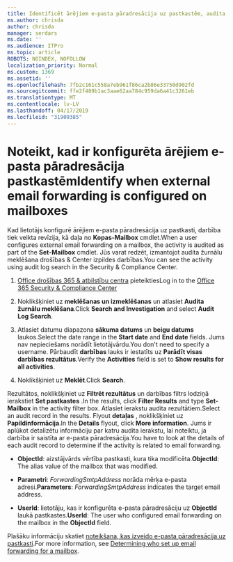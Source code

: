 ```yaml
---
title: Identificēt ārējiem e-pasta pāradresācija uz pastkastēm, audita žurnālos
ms.author: chrisda
author: chrisda
manager: serdars
ms.date: ''
ms.audience: ITPro
ms.topic: article
ROBOTS: NOINDEX, NOFOLLOW
localization_priority: Normal
ms.custom: 1369
ms.assetid: ''
ms.openlocfilehash: 7fb2c161c558a7eb961f86ca2b86e33750d902fd
ms.sourcegitcommit: ffe2f489b1ac3aae62aa784c959da6a41c3261eb
ms.translationtype: MT
ms.contentlocale: lv-LV
ms.lasthandoff: 04/17/2019
ms.locfileid: "31909385"
---
```

# <a name="identify-when-external-email-forwarding-is-configured-on-mailboxes"></a><span data-ttu-id="81c70-102">Noteikt, kad ir konfigurēta ārējiem e-pasta pāradresācija pastkastēm</span><span class="sxs-lookup"><span data-stu-id="81c70-102">Identify when external email forwarding is configured on mailboxes</span></span>

<span data-ttu-id="81c70-103">Kad lietotājs konfigurē ārējiem e-pasta pāradresācija uz pastkasti, darbība tiek veikta revīzija, kā daļa no **Kopas-Mailbox** cmdlet.</span><span class="sxs-lookup"><span data-stu-id="81c70-103">When a user configures external email forwarding on a mailbox, the activity is audited as part of the **Set-Mailbox** cmdlet.</span></span> <span data-ttu-id="81c70-104">Jūs varat redzēt, izmantojot audita žurnālu meklēšana drošības & Center izpildes darbības.</span><span class="sxs-lookup"><span data-stu-id="81c70-104">You can see the activity using audit log search in the Security & Compliance Center.</span></span>

1. <span data-ttu-id="81c70-105">[Office drošības 365 & atbilstību centra](https://protection.office.com/) pieteikties</span><span class="sxs-lookup"><span data-stu-id="81c70-105">Log in to the [Office 365 Security & Compliance Center](https://protection.office.com/)</span></span>

2. <span data-ttu-id="81c70-106">Noklikšķiniet uz **meklēšanas un izmeklēšanas** un atlasiet **Audita žurnālu meklēšana**.</span><span class="sxs-lookup"><span data-stu-id="81c70-106">Click **Search and Investigation** and select **Audit Log Search**.</span></span>

3. <span data-ttu-id="81c70-107">Atlasiet datumu diapazona **sākuma datums** un **beigu datums** laukos.</span><span class="sxs-lookup"><span data-stu-id="81c70-107">Select the date range in the **Start date** and **End date** fields.</span></span> <span data-ttu-id="81c70-108">Jums nav nepieciešams norādīt lietotājvārdu.</span><span class="sxs-lookup"><span data-stu-id="81c70-108">You don't need to specify a username.</span></span> <span data-ttu-id="81c70-109">Pārbaudīt **darbības** lauks ir iestatīts uz **Parādīt visas darbības rezultātus**.</span><span class="sxs-lookup"><span data-stu-id="81c70-109">Verify the **Activities** field is set to **Show results for all activities**.</span></span>

4. <span data-ttu-id="81c70-110">Noklikšķiniet uz **Meklēt**.</span><span class="sxs-lookup"><span data-stu-id="81c70-110">Click **Search**.</span></span>

<span data-ttu-id="81c70-111">Rezultātos, noklikšķiniet uz **Filtrēt rezultātus** un darbības filtrs lodziņā ierakstiet **Set pastkastes** .</span><span class="sxs-lookup"><span data-stu-id="81c70-111">In the results, click **Filter Results** and type **Set-Mailbox** in the activity filter box.</span></span> <span data-ttu-id="81c70-112">Atlasiet ierakstu audita rezultātiem.</span><span class="sxs-lookup"><span data-stu-id="81c70-112">Select an audit record in the results.</span></span> <span data-ttu-id="81c70-113">Flyout **detaļas** , noklikšķiniet uz **Papildinformācija**.</span><span class="sxs-lookup"><span data-stu-id="81c70-113">In the **Details** flyout, click **More information**.</span></span> <span data-ttu-id="81c70-114">Jums ir aplūkot detalizētu informāciju par katru audita ierakstu, lai noteiktu, ja darbība ir saistīta ar e-pasta pāradresācija.</span><span class="sxs-lookup"><span data-stu-id="81c70-114">You have to look at the details of each audit record to determine if the activity is related to email forwarding.</span></span>

- <span data-ttu-id="81c70-115">**ObjectId**: aizstājvārds vērtība pastkasti, kura tika modificēta.</span><span class="sxs-lookup"><span data-stu-id="81c70-115">**ObjectId**: The alias value of the mailbox that was modified.</span></span>

- <span data-ttu-id="81c70-116">**Parametri**: _ForwardingSmtpAddress_ norāda mērķa e-pasta adresi.</span><span class="sxs-lookup"><span data-stu-id="81c70-116">**Parameters**: _ForwardingSmtpAddress_ indicates the target email address.</span></span>

- <span data-ttu-id="81c70-117">**UserId**: lietotāju, kas ir konfigurēta e-pasta pāradresāciju uz **ObjectId** laukā pastkastes.</span><span class="sxs-lookup"><span data-stu-id="81c70-117">**UserId**: The user who configured email forwarding on the mailbox in the **ObjectId** field.</span></span>

<span data-ttu-id="81c70-118">Plašāku informāciju skatiet [noteikšana, kas izveido e-pasta pāradresācija uz pastkasti](https://docs.microsoft.com/office365/securitycompliance/auditing-troubleshooting-scenarios#determining-who-set-up-email-forwarding-for-a-mailbox).</span><span class="sxs-lookup"><span data-stu-id="81c70-118">For more information, see [Determining who set up email forwarding for a mailbox](https://docs.microsoft.com/office365/securitycompliance/auditing-troubleshooting-scenarios#determining-who-set-up-email-forwarding-for-a-mailbox).</span></span>
